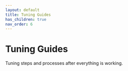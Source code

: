 ```yaml
---
layout: default
title: Tuning Guides
has_children: true
nav_order: 6
---
```


# Tuning Guides

Tuning steps and processes after everything is working.

